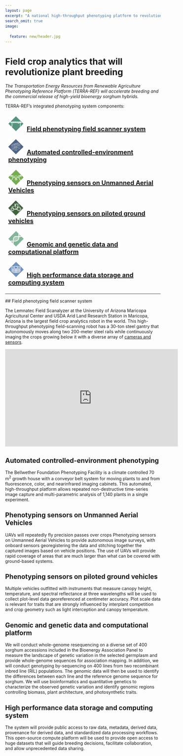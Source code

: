 ```yaml
---
layout: page
excerpt: "A national high-throughput phenotyping platform to revolutionize plant breeding."
search_omit: true
image:

  feature: new/header.jpg
---
```



# Field crop analytics that will revolutionize plant breeding

_The Transportation Energy Resources from Renewable Agriculture Phenotyping Reference Platform (TERRA-REF) will accelerate breeding and the commercial release of high-yield bioenergy sorghum hybrids._


TERRA-REF’s integrated phenotyping system components:
<p style="width=100%">
<span style="display:inline-block;font-size:20px; font-weight: bold; margin: 10px">
<a href="#field-phenotyping-field-scanner-system"><img src="/images/new/gantry2.png" style="width: 50px; margin-right:10px">Field phenotyping field scanner system</a>
</span>
<span style="display:inline-block;font-size:20px; font-weight: bold; margin: 10px">
<a href="#automated-controlled-environment-phenotyping"><img src="/images/new/greenhouse2.png" style="width: 50px; margin-right: 10px">Automated controlled-environment phenotyping</a>
</span>
<span style="display:inline-block;font-size:20px; font-weight: bold; margin: 10px">
<a href="#phenotyping-sensors-on-unmanned-aerial-vehicles"><img src="/images/new/uav2.png" style="width: 50px; margin-right: 10px">Phenotyping sensors on Unmanned Aerial Vehicles</a>
</span>
<span style="display:inline-block;font-size:20px; font-weight: bold; margin: 10px">
<a href="#phenotyping-sensors-on-piloted-ground-vehicles"><img src="/images/new/tractor2.png" style="width: 50px; margin-right: 10px">Phenotyping sensors on piloted ground vehicles</a>
</span>
<span style="display:inline-block;font-size:20px; font-weight: bold; margin: 10px">
<a href="#genomic-and-genetic-data-and-computational-platform"><img src="/images/new/genomics2.png" style="width: 50px; margin-right: 10px">Genomic and genetic data and computational platform</a>
</span>
<span style="display:inline-block;font-size:20px; font-weight: bold; margin: 10px">
<a href="#high-performance-data-storage-and-computing-system"><img src="/images/new/compute2.png" style="width: 50px; margin-right: 10px">High performance data storage and computing system</a>
</span>
</p>

<hr/>
## Field phenotyping field scanner system

The Lemnatec Field Scanalyzer at the University of Arizona Maricopa Agricultural Center and USDA Arid Land Research Station in Maricopa, Arizona is the largest field crop analytics robot in the world. 
This high-throughput phenotyping field-scanning robot has a 30-ton steel gantry that autonomously moves along two 200-meter steel rails while continuously imaging the crops growing below it with a diverse array of [cameras and sensors](http://terraref.org/articles/lemnatec-scanalyzer-field-sensors/).

<iframe width="560" height="315" src="https://www.youtube-nocookie.com/embed/Pp6IdkPtFC8?rel=0" frameborder="0" allowfullscreen></iframe>

## Automated controlled-environment phenotyping

The Bellwether Foundation Phenotyping Facility is a climate controlled 70 m<sup>2</sup> growth house with a conveyor belt system for moving plants to and from fluorescence, color, and nearinfrared imaging cabinets. This automated, high-throughput platform allows repeated non-destructive time-series image capture and multi-parametric analysis of 1,140 plants in a single experiment.

## Phenotyping sensors on Unmanned Aerial Vehicles

UAVs will repeatedly fly precision passes over crops Phenotyping sensors on Unmanned Aerial Vehicles to provide autonomous image surveys, with onboard sensors georegistering the data and stitching together the captured images based on vehicle positions. The use
of UAVs will provide rapid coverage of areas that are much larger than what can be covered with ground-based systems.

## Phenotyping sensors on piloted ground vehicles

Multiple vehicles outfitted with instruments that measure canopy height, temperature, and spectral reflectance at three
wavelengths will be used to collect plot-level data georeferenced at centimeter accuracy. Plot scale data is relevant for traits
that are strongly influenced by interplant competition and crop geometry such as light interception and canopy temperature.

## Genomic and genetic data and computational platform

We will conduct whole-genome resequencing on a diverse set of 400 sorghum accessions included in the Bioenergy Association Panel to measure the landscape of genetic variation in the selected germplasm and provide whole-genome sequences for association mapping. In addition, we will conduct genotyping by-sequencing on 400 lines from two recombinant inbred line (RIL) populations. The genomic data will then be used to identify the differences between each line and the reference genome sequence for sorghum. We will use bioinformatics and quantitative genetics to characterize the observed genetic variation and identify genomic regions controlling biomass, plant architecture, and photosynthetic traits.

## High performance data storage and computing system

The system will provide public access to raw data, metadata, derived data, provenance for derived data, and standardized 
data processing workflows. This open-source compute platform will be used to provide open access to huge datasets that will
guide breeding decisions, facilitate collaboration, and allow unprecedented data sharing.

